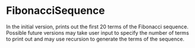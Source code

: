 # FibonacciSequence
In the initial version, prints out the first 20 terms of the Fibonacci sequence. Possible future versions may take user input to specify the number of terms to print out and may use recursion to generate the terms of the sequence.
